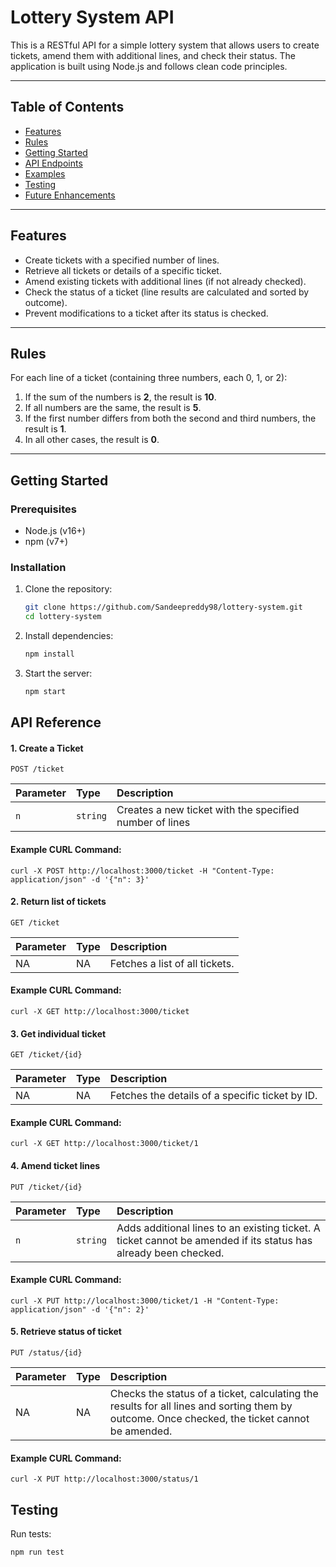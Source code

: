 
# Lottery System API

This is a RESTful API for a simple lottery system that allows users to create tickets, amend them with additional lines, and check their status. The application is built using Node.js and follows clean code principles.

---

## Table of Contents
- [Features](#features)
- [Rules](#rules)
- [Getting Started](#getting-started)
- [API Endpoints](#api-endpoints)
- [Examples](#examples)
- [Testing](#testing)
- [Future Enhancements](#future-enhancements)

---

## Features
- Create tickets with a specified number of lines.
- Retrieve all tickets or details of a specific ticket.
- Amend existing tickets with additional lines (if not already checked).
- Check the status of a ticket (line results are calculated and sorted by outcome).
- Prevent modifications to a ticket after its status is checked.

---

## Rules
For each line of a ticket (containing three numbers, each 0, 1, or 2):
1. If the sum of the numbers is **2**, the result is **10**.
2. If all numbers are the same, the result is **5**.
3. If the first number differs from both the second and third numbers, the result is **1**.
4. In all other cases, the result is **0**.

---

## Getting Started

### Prerequisites
- Node.js (v16+)
- npm (v7+)

### Installation
1. Clone the repository:
   ```bash
   git clone https://github.com/Sandeepreddy98/lottery-system.git
   cd lottery-system
2. Install dependencies:
   ```bash
   npm install
3. Start the server:
   ```bash
   npm start
## API Reference

#### 1. Create a Ticket

```http
POST /ticket
```

| Parameter | Type     | Description                |
| :-------- | :------- | :------------------------- |
| `n` | `string` | Creates a new ticket with the specified number of lines |

#### Example CURL Command:
```
curl -X POST http://localhost:3000/ticket -H "Content-Type: application/json" -d '{"n": 3}'
```
#### 2. Return list of tickets

```http
GET /ticket
```

| Parameter | Type     | Description                |
| :-------- | :------- | :------------------------- |
| NA | NA | Fetches a list of all tickets. |

#### Example CURL Command:
```
curl -X GET http://localhost:3000/ticket
```
#### 3. Get individual ticket

```http
GET /ticket/{id}
```

| Parameter | Type     | Description                |
| :-------- | :------- | :------------------------- |
| NA | NA | Fetches the details of a specific ticket by ID. |

#### Example CURL Command:
```
curl -X GET http://localhost:3000/ticket/1
```
#### 4. Amend ticket lines

```http
PUT /ticket/{id}
```

| Parameter | Type     | Description                |
| :-------- | :------- | :------------------------- |
| `n` | `string` | Adds additional lines to an existing ticket. A ticket cannot be amended if its status has already been checked. |

#### Example CURL Command:
```
curl -X PUT http://localhost:3000/ticket/1 -H "Content-Type: application/json" -d '{"n": 2}'
```
#### 5. Retrieve status of ticket

```http
PUT /status/{id}
```

| Parameter | Type     | Description                |
| :-------- | :------- | :------------------------- |
| NA | NA | Checks the status of a ticket, calculating the results for all lines and sorting them by outcome. Once checked, the ticket cannot be amended. |

#### Example CURL Command:
```
curl -X PUT http://localhost:3000/status/1
```

## Testing 
Run tests:
   ```bash
   npm run test
   ```